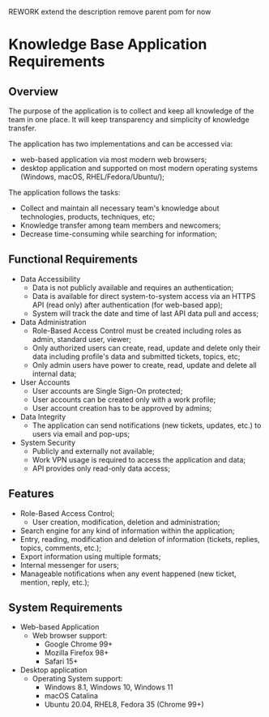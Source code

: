 REWORK extend the description
remove parent pom for now

# Knowledge Base Application Requirements
## Overview
The purpose of the application is to collect and keep all knowledge of the team in one place. It will keep transparency and simplicity of knowledge transfer.

The application has two implementations and can be accessed via:
- web-based application via most modern web browsers;
- desktop application and supported on most modern operating systems (Windows, macOS, RHEL/Fedora/Ubuntu/);

The application follows the tasks:
- Collect and maintain all necessary team's knowledge about technologies, products, techniques, etc;
- Knowledge transfer among team members and newcomers;
- Decrease time-consuming while searching for information;

## Functional Requirements
- Data Accessibility
  - Data is not publicly available and requires an authentication;
  - Data is available for direct system-to-system access via an HTTPS API (read only) after authentication (for web-based app);
  - System will track the date and time of last API data pull and access;
- Data Administration
   - Role-Based Access Control must be created including roles as admin, standard user, viewer; 
   - Only authorized users can create, read, update and delete only their data including profile's data and submitted tickets, topics, etc;
   - Only admin users have power to create, read, update and delete all internal data;
- User Accounts
  - User accounts are Single Sign-On protected;
  - User accounts can be created only with a work profile;
  - User account creation has to be approved by admins;
- Data Integrity
  - The application can send notifications (new tickets, updates, etc.) to users via email and pop-ups;
- System Security
  - Publicly and externally not available;
  - Work VPN usage is required to access the application and data;
  - API provides only read-only data access;

## Features
- Role-Based Access Control;
  - User creation, modification, deletion and administration;
- Search engine for any kind of information within the application;
- Entry, reading, modification and deletion of information (tickets, replies, topics, comments, etc.);
- Export information using multiple formats;
- Internal messenger for users;
- Manageable notifications when any event happened (new ticket, mention, reply, etc.);

## System Requirements
- Web-based Application
  - Web browser support:
    - Google Chrome 99+
    - Mozilla Firefox 98+
    - Safari 15+
- Desktop application
  - Operating System support:
    - Windows 8.1, Windows 10, Windows 11
    - macOS Catalina
    - Ubuntu 20.04, RHEL8, Fedora 35 (Chrome 99+)

